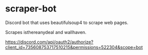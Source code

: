 # scraper-bot

Discord bot that uses beautifulsoup4 to scrape web pages.

Scrapes isthereanydeal and wallhaven.

https://discord.com/api/oauth2/authorize?client_id=735608753717510215&permissions=522304&scope=bot
